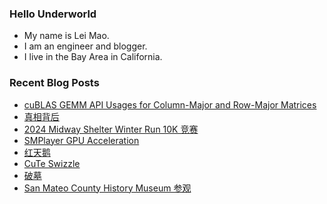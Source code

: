 ### Hello Underworld

- My name is Lei Mao.
- I am an engineer and blogger.
- I live in the Bay Area in California.


### Recent Blog Posts

<!-- BLOG-POST-LIST:START -->
- [cuBLAS GEMM API Usages for Column-Major and Row-Major Matrices](https://leimao.github.io/blog/cuBLAS-Transpose-Column-Major-Relationship/)
- [真相背后](https://leimao.github.io/essay/%E7%9C%9F%E7%9B%B8%E8%83%8C%E5%90%8E-2024/)
- [2024 Midway Shelter Winter Run 10K 竞赛](https://leimao.github.io/life/2024-Midway-Shelter-Winter-Run/)
- [SMPlayer GPU Acceleration](https://leimao.github.io/blog/SMPlayer-GPU-Acceleration/)
- [红天鹅](https://leimao.github.io/essay/%E7%BA%A2%E5%A4%A9%E9%B9%85-Red-Swarn/)
- [CuTe Swizzle](https://leimao.github.io/blog/CuTe-Swizzle/)
- [破墓](https://leimao.github.io/essay/%E7%A0%B4%E5%A2%93-Exhuma/)
- [San Mateo County History Museum 参观](https://leimao.github.io/life/San-Mateo-County-History-Museum/)
<!-- BLOG-POST-LIST:END -->
